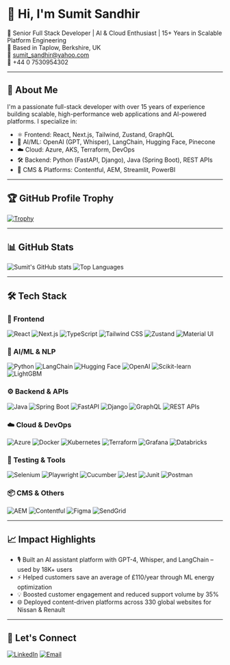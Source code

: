 # 👋 Hi, I'm Sumit Sandhir

🚀 Senior Full Stack Developer | AI & Cloud Enthusiast | 15+ Years in Scalable Platform Engineering  
📍 Based in Taplow, Berkshire, UK  
📧 [sumit_sandhir@yahoo.com](mailto:sumit_sandhir@yahoo.com)  
📱 +44 0 7530954302  

---

## 🧠 About Me

I'm a passionate full-stack developer with over 15 years of experience building scalable, high-performance web applications and AI-powered platforms. I specialize in:

- ⚛️ Frontend: React, Next.js, Tailwind, Zustand, GraphQL
- 🧠 AI/ML: OpenAI (GPT, Whisper), LangChain, Hugging Face, Pinecone
- ☁️ Cloud: Azure, AKS, Terraform, DevOps
- 🛠 Backend: Python (FastAPI, Django), Java (Spring Boot), REST APIs
- 🧩 CMS & Platforms: Contentful, AEM, Streamlit, PowerBI

---

## 🏆 GitHub Profile Trophy

[![Trophy](https://github-profile-trophy.vercel.app/?username=sumitsandhir&theme=monokai&row=2&column=4)](https://github.com/ryo-ma/github-profile-trophy)

---

## 📊 GitHub Stats

![Sumit's GitHub stats](https://github-readme-stats.vercel.app/api?username=sumitsandhir&show_icons=true&theme=monokai&hide_title=true)
![Top Languages](https://github-readme-stats.vercel.app/api/top-langs/?username=sumitsandhir&layout=compact&theme=monokai)

---

## 🛠️ Tech Stack

### 🚀 Frontend
![React](https://img.shields.io/badge/-React-61DAFB?logo=react&logoColor=white&style=flat-square)
![Next.js](https://img.shields.io/badge/-Next.js-000?logo=nextdotjs&logoColor=white&style=flat-square)
![TypeScript](https://img.shields.io/badge/-TypeScript-3178C6?logo=typescript&logoColor=white&style=flat-square)
![Tailwind CSS](https://img.shields.io/badge/-Tailwind_CSS-38B2AC?logo=tailwind-css&logoColor=white&style=flat-square)
![Zustand](https://img.shields.io/badge/-Zustand-000000?logo=zustand&logoColor=white&style=flat-square)
![Material UI](https://img.shields.io/badge/-Material_UI-007FFF?logo=mui&logoColor=white&style=flat-square)

### 🧠 AI/ML & NLP
![Python](https://img.shields.io/badge/-Python-3776AB?logo=python&logoColor=white&style=flat-square)
![LangChain](https://img.shields.io/badge/-LangChain-blueviolet?style=flat-square)
![Hugging Face](https://img.shields.io/badge/-HuggingFace-FCC624?logo=huggingface&logoColor=black&style=flat-square)
![OpenAI](https://img.shields.io/badge/-OpenAI-412991?logo=openai&logoColor=white&style=flat-square)
![Scikit-learn](https://img.shields.io/badge/-Scikit--learn-F7931E?logo=scikit-learn&logoColor=white&style=flat-square)
![LightGBM](https://img.shields.io/badge/-LightGBM-00C853?style=flat-square)

### ⚙️ Backend & APIs
![Java](https://img.shields.io/badge/-Java-007396?logo=java&logoColor=white&style=flat-square)
![Spring Boot](https://img.shields.io/badge/-Spring_Boot-6DB33F?logo=spring-boot&logoColor=white&style=flat-square)
![FastAPI](https://img.shields.io/badge/-FastAPI-009688?logo=fastapi&logoColor=white&style=flat-square)
![Django](https://img.shields.io/badge/-Django-092E20?logo=django&logoColor=white&style=flat-square)
![GraphQL](https://img.shields.io/badge/-GraphQL-E10098?logo=graphql&logoColor=white&style=flat-square)
![REST APIs](https://img.shields.io/badge/-REST_API-000000?style=flat-square)

### ☁️ Cloud & DevOps
![Azure](https://img.shields.io/badge/-Azure-0089D6?logo=microsoftazure&logoColor=white&style=flat-square)
![Docker](https://img.shields.io/badge/-Docker-2496ED?logo=docker&logoColor=white&style=flat-square)
![Kubernetes](https://img.shields.io/badge/-Kubernetes-326CE5?logo=kubernetes&logoColor=white&style=flat-square)
![Terraform](https://img.shields.io/badge/-Terraform-623CE4?logo=terraform&logoColor=white&style=flat-square)
![Grafana](https://img.shields.io/badge/-Grafana-F46800?logo=grafana&logoColor=white&style=flat-square)
![Databricks](https://img.shields.io/badge/-Databricks-E36209?logo=databricks&logoColor=white&style=flat-square)

### 🧰 Testing & Tools
![Selenium](https://img.shields.io/badge/-Selenium-43B02A?logo=selenium&logoColor=white&style=flat-square)
![Playwright](https://img.shields.io/badge/-Playwright-2EAD33?logo=playwright&logoColor=white&style=flat-square)
![Cucumber](https://img.shields.io/badge/-Cucumber-23D96C?logo=cucumber&logoColor=white&style=flat-square)
![Jest](https://img.shields.io/badge/-Jest-C21325?logo=jest&logoColor=white&style=flat-square)
![Junit](https://img.shields.io/badge/-JUnit-25A162?style=flat-square)
![Postman](https://img.shields.io/badge/-Postman-FF6C37?logo=postman&logoColor=white&style=flat-square)

### 📦 CMS & Others
![AEM](https://img.shields.io/badge/-AEM-000000?style=flat-square&logo=adobe)
![Contentful](https://img.shields.io/badge/-Contentful-2478CC?logo=contentful&logoColor=white&style=flat-square)
![Figma](https://img.shields.io/badge/-Figma-F24E1E?logo=figma&logoColor=white&style=flat-square)
![SendGrid](https://img.shields.io/badge/-SendGrid-00B3E3?logo=sendgrid&logoColor=white&style=flat-square)

---

## 📈 Impact Highlights

- 🎙 Built an AI assistant platform with GPT-4, Whisper, and LangChain – used by 18K+ users
- ⚡ Helped customers save an average of £110/year through ML energy optimization
- 💡 Boosted customer engagement and reduced support volume by 35%
- 🌐 Deployed content-driven platforms across 330 global websites for Nissan & Renault

---

## 💬 Let's Connect

[![LinkedIn](https://img.shields.io/badge/-LinkedIn-0A66C2?logo=linkedin&logoColor=white&style=flat-square)](https://www.linkedin.com/in/sumitsandhir/)
[![Email](https://img.shields.io/badge/-Email-D14836?logo=gmail&logoColor=white&style=flat-square)](mailto:sumit_sandhir@yahoo.com)
